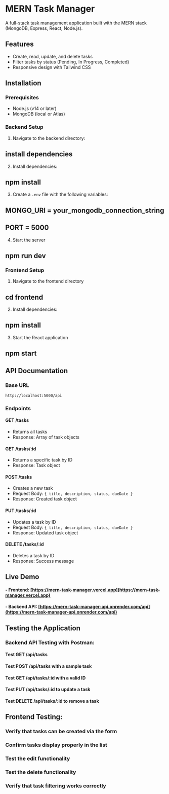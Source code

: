 # MERN Task Manager

A full-stack task management application built with the MERN stack (MongoDB, Express, React, Node.js).

## Features

- Create, read, update, and delete tasks
- Filter tasks by status (Pending, In Progress, Completed)
- Responsive design with Tailwind CSS

## Installation

### Prerequisites

- Node.js (v14 or later)
- MongoDB (local or Atlas)

### Backend Setup

1. Navigate to the backend directory:

## install dependencies
2. Install dependencies:

## npm install
3. Create a `.env` file with the following variables:
## MONGO_URI = your_mongodb_connection_string
## PORT = 5000

4. Start the server
##  npm run dev

### Frontend Setup

1. Navigate to the frontend directory
## cd frontend

2. Install dependencies:
## npm install

3. Start the React application
## npm start

## API Documentation

### Base URL
`http://localhost:5000/api`

### Endpoints

#### GET /tasks
- Returns all tasks
- Response: Array of task objects

#### GET /tasks/:id
- Returns a specific task by ID
- Response: Task object

#### POST /tasks
- Creates a new task
- Request Body: `{ title, description, status, dueDate }`
- Response: Created task object

#### PUT /tasks/:id
- Updates a task by ID
- Request Body: `{ title, description, status, dueDate }`
- Response: Updated task object

#### DELETE /tasks/:id
- Deletes a task by ID
- Response: Success message

## Live Demo

#### - Frontend: [https://mern-task-manager.vercel.app](https://mern-task-manager.vercel.app)
#### - Backend API: [https://mern-task-manager-api.onrender.com/api](https://mern-task-manager-api.onrender.com/api)

## Testing the Application

### Backend API Testing with Postman:

#### Test GET /api/tasks
#### Test POST /api/tasks with a sample task
#### Test GET /api/tasks/:id with a valid ID
#### Test PUT /api/tasks/:id to update a task
#### Test DELETE /api/tasks/:id to remove a task


## Frontend Testing:

### Verify that tasks can be created via the form
### Confirm tasks display properly in the list
### Test the edit functionality
### Test the delete functionality
### Verify that task filtering works correctly
